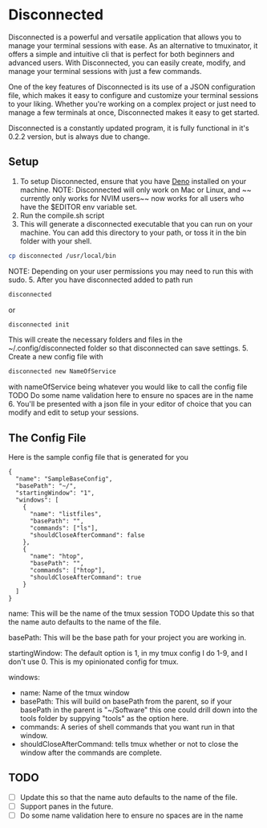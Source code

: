 # Disconnected
Disconnected is a powerful and versatile application that allows you to manage your terminal sessions with ease. As an alternative to tmuxinator, it offers a simple and intuitive cli that is perfect for both beginners and advanced users. With Disconnected, you can easily create, modify, and manage your terminal sessions with just a few commands.

One of the key features of Disconnected is its use of a JSON configuration file, which makes it easy to configure and customize your terminal sessions to your liking. Whether you're working on a complex project or just need to manage a few terminals at once, Disconnected makes it easy to get started.

Disconnected is a constantly updated program, it is fully functional in it's 0.2.2 version, but is always due to change.

## Setup
1. To setup Disconnected, ensure that you have [Deno](https://deno.land/manual@v1.31.1/getting_started/installation) installed on your machine.
NOTE: Disconnected will only work on Mac or Linux, and ~~ currently only works for NVIM users~~ now works for all users who have the $EDITOR env variable set.
2. Run the compile.sh script
3. This will generate a disconnected executable that you can run on your machine. You can add this directory to your path, or toss it in the bin folder with your shell.
```bash
cp disconnected /usr/local/bin
```
NOTE: Depending on your user permissions you may need to run this with sudo.
5. After you have disconnected added to path run
```bash
disconnected
```
or
```bash
disconnected init
```
This will create the necessary folders and files in the ~/.config/disconnected folder so that disconnected can save settings.
5. Create a new config file with 
```bash
disconnected new NameOfService
```
with nameOfService being whatever you would like to call the config file
TODO Do some name validation here to ensure no spaces are in the name
6. You'll be presented with a json file in your editor of choice that you can modify and edit to setup your sessions.

## The Config File
Here is the sample config file that is generated for you
```
{
  "name": "SampleBaseConfig",
  "basePath": "~/",
  "startingWindow": "1",
  "windows": [
    {
      "name": "listfiles",
      "basePath": "",
      "commands": ["ls"],
      "shouldCloseAfterCommand": false
    },
    {
      "name": "htop",
      "basePath": "",
      "commands": ["htop"],
      "shouldCloseAfterCommand": true
    }
  ]
}
```
name: This will be the name of the tmux session 
TODO Update this so that the name auto defaults to the name of the file.

basePath: This will be the base path for your project you are working in.

startingWindow: The default option is 1, in my tmux config I do 1-9, and I don't use 0. This is my opinionated config for tmux.

windows:
*  name: Name of the tmux window
*  basePath: This will build on basePath from the parent, so if your basePath in the parent is "~/Software" this one could drill down into the tools folder by suppying "tools" as the option here.
*  commands: A series of shell commands that you want run in that window.
*  shouldCloseAfterCommand: tells tmux whether or not to close the window after the commands are complete.
  
## TODO
- [ ] Update this so that the name auto defaults to the name of the file.
- [ ] Support panes in the future.
- [ ] Do some name validation here to ensure no spaces are in the name
